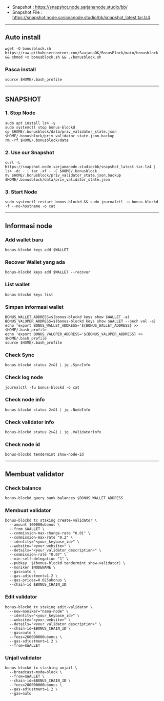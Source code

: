 - Snapshot : https://snapshot.node.sarjananode.studio/bb/
- Snapshot File : https://snapshot.node.sarjananode.studio/bb/snapshot_latest.tar.lz4

________________________________________________

## Auto install
```
wget -O bonusblock.sh https://raw.githubusercontent.com/SaujanaOK/BonusBlock/main/bonusblock.sh && chmod +x bonusblock.sh && ./bonusblock.sh
```

### Pasca install
```
source $HOME/.bash_profile
```
________________________________________________
## SNAPSHOT
### 1. Stop Node
```
sudo apt install lz4 -y
sudo systemctl stop bonus-blockd
cp $HOME/.bonusblock/data/priv_validator_state.json $HOME/.bonusblock/priv_validator_state.json.backup
rm -rf $HOME/.bonusblock/data
```
### 2. Use our Snapshot
```
curl -L  https://snapshot.node.sarjananode.studio/bb/snapshot_latest.tar.lz4 | lz4 -dc - | tar -xf - -C $HOME/.bonusblock
mv $HOME/.bonusblock/priv_validator_state.json.backup $HOME/.bonusblock/data/priv_validator_state.json
```
### 3. Start Node
```
sudo systemctl restart bonus-blockd && sudo journalctl -u bonus-blockd -f --no-hostname -o cat
```
________________________________________________
## Informasi node
### Add wallet baru
```
bonus-blockd keys add $WALLET
```
### Recover Wallet yang ada
```
bonus-blockd keys add $WALLET --recover
```
### List wallet
```
bonus-blockd keys list
```
### Simpan informasi wallet
```
BONUS_WALLET_ADDRESS=$(bonus-blockd keys show $WALLET -a)
BONUS_VALOPER_ADDRESS=$(bonus-blockd keys show $WALLET --bech val -a)
echo 'export BONUS_WALLET_ADDRESS='${BONUS_WALLET_ADDRESS} >> $HOME/.bash_profile
echo 'export BONUS_VALOPER_ADDRESS='${BONUS_VALOPER_ADDRESS} >> $HOME/.bash_profile
source $HOME/.bash_profile
```
### Check Sync
```
bonus-blockd status 2>&1 | jq .SyncInfo
```
### Check log node
```
journalctl -fu bonus-blockd -o cat
```
### Check node info
```
bonus-blockd status 2>&1 | jq .NodeInfo
```
### Check validator info
```
bonus-blockd status 2>&1 | jq .ValidatorInfo
```
### Check node id
```
bonus-blockd tendermint show-node-id
```
________________________________________________
## Membuat validator
### Check balance
```
bonus-blockd query bank balances $BONUS_WALLET_ADDRESS
```
### Membuat validator
```
bonus-blockd tx staking create-validator \
  --amount 100000ubonus \
  --from $WALLET \
  --commission-max-change-rate "0.01" \
  --commission-max-rate "0.2" \
  --identity="<your_keybase_id>" \
  --website="<your_website>" \
  --details="<your_validator_description>" \
  --commission-rate "0.07" \
  --min-self-delegation "1" \
  --pubkey  $(bonus-blockd tendermint show-validator) \
  --moniker $NODENAME \
  --gas=auto \
  --gas-adjustment=1.2 \
  --gas-prices=0.025ubonus \
  --chain-id $BONUS_CHAIN_ID
```
### Edit validator
```
bonus-blockd tx staking edit-validator \
  --new-moniker="nama-node" \
  --identity="<your_keybase_id>" \
  --website="<your_website>" \
  --details="<your_validator_description>" \
  --chain-id=$BONUS_CHAIN_ID \
  --gas=auto \
  --fees=260000000ubonus \
  --gas-adjustment=1.2 \
  --from=$WALLET
```
### Unjail validator
```
bonus-blockd tx slashing unjail \
  --broadcast-mode=block \
  --from=$WALLET \
  --chain-id=$BONUS_CHAIN_ID \
  --fees=200000000ubonus \
  --gas-adjustment=1.2 \
  --gas=auto
```
### 
```

```
### 
```

```

### 
```

```
### 
```

```
### 
```

```
### 
```

```



